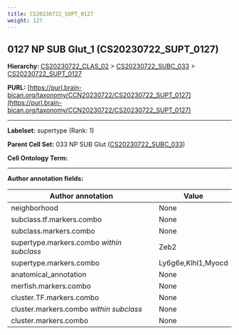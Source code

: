 ```yaml
---
title: CS20230722_SUPT_0127
weight: 127
---
```

## 0127 NP SUB Glut_1 (CS20230722_SUPT_0127)
<b>Hierarchy: </b>
[CS20230722_CLAS_02](../CS20230722_CLAS_02) >
[CS20230722_SUBC_033](../CS20230722_SUBC_033) >
[CS20230722_SUPT_0127](../CS20230722_SUPT_0127)

**PURL:** [https://purl.brain-bican.org/taxonomy/CCN20230722/CS20230722_SUPT_0127](https://purl.brain-bican.org/taxonomy/CCN20230722/CS20230722_SUPT_0127)

---


**Labelset:** supertype (Rank: 1)

**Parent Cell Set:** 033 NP SUB Glut ([CS20230722_SUBC_033](../CS20230722_SUBC_033))



**Cell Ontology Term:** 

[MARKER GENES.]: #


---

[TRANSFERRED ANNOTATIONS.]: #


[AUTHOR ANNOTATION FIELDS.]: #


**Author annotation fields:**

| Author annotation | Value |
|-------------------|-------|
|neighborhood|None|
|subclass.tf.markers.combo|None|
|subclass.markers.combo|None|
|supertype.markers.combo _within subclass_|Zeb2|
|supertype.markers.combo|Ly6g6e,Klhl1,Myocd|
|anatomical_annotation|None|
|merfish.markers.combo|None|
|cluster.TF.markers.combo|None|
|cluster.markers.combo _within subclass_|None|
|cluster.markers.combo|None|

